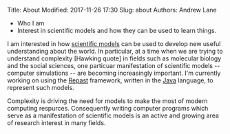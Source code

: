 Title: About
Modified: 2017-11-26 17:30
Slug: about
Authors: Andrew Lane

- Who I am
- Interest in scientific models and how they can be used to learn things. 

I am interested in how [scientific
models](https://plato.stanford.edu/entries/models-science/) can be used to
develop new useful understanding about the world. In particular, at a time when we are trying to understand complexity [Hawking quote] in fields such as molecular biology and the social sciences, one particuar manifestation of scientific models -- computer simulations -- are becoming increasingly important. I'm currently working on using the [Repast](https://repast.github.io) framework, written in the [Java](http://www.oracle.com/technetwork/java/index-138747.html) language, to represent such models.

Complexity is driving the need for models to make the most of modern computing respurces. Consequently writing computer programs which serve as a manifestation of scientific models is an active and growing area of research interest in many fields. 




